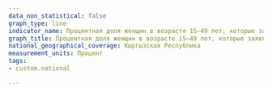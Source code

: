 ```yaml
---
data_non_statistical: false
graph_type: line
indicator_name: Процентная доля женщин в возрасте 15–49 лет, которые заявляют, что муж вправе ударить или побить свою жену, по одной из причин
graph_title: Процентная доля женщин в возрасте 15–49 лет, которые заявляют, что муж вправе ударить или побить свою жену по крайней мере по одной из следующих причин: (1) если она выходит из дома, не сказав ему, (2) если она не заботится о детях, (3) если она возражает ему, (4) если она отказывает ему в половой близости, (5) если у нее пригорает еда
national_geographical_coverage: Кыргызская Республика
measurement_units: Процент
tags:
- custom.national

---
```

